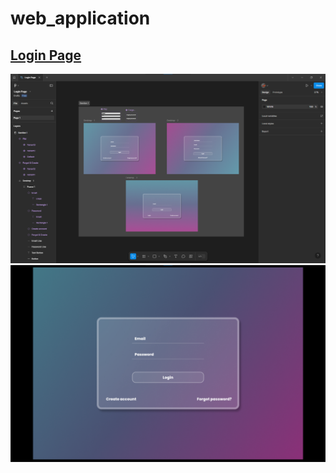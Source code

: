 # web_application
## [Login Page](https://www.figma.com/proto/OMuOflIC3PnHMe9ms7v5g9/Login-Page?page-id=0%3A1&node-id=2-9&p=f&t=5NXWsu9qLPUpBOql-0&scaling=min-zoom&content-scaling=fixed&starting-point-node-id=2%3A9)
![figma](https://github.com/Beny-sys/web_application/blob/main/img/figma.png?raw=true)
![preview](https://github.com/Beny-sys/web_application/blob/main/img/preview.png?raw=true)
